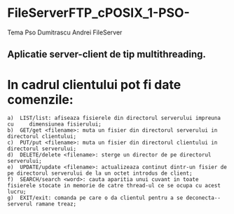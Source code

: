 # FileServerFTP_cPOSIX_1-PSO-
Tema Pso Dumitrascu Andrei FileServer

## Aplicatie server-client de tip multithreading.
#  In cadrul clientului pot fi date comenzile:
    a)  LIST/list: afiseaza fisierele din directorul serverului impreuna cu     dimensiunea fisierului;
    b)  GET/get <filename>: muta un fisier din directorul serverului in directorul clientului;
    c)  PUT/put <filename>: muta un fisier din directorul clientului in directorul serverului;
    d)  DELETE/delete <filename>: sterge un director de pe directorul serverului;
    e)  UPDATE/update <filename>: actualizeaza continut dintr-un fisier de pe directorul serverului de la un octet introdus de client;
    f)  SEARCH/search <word>: cauta aparitia unui cuvant in toate fisierele stocate in memorie de catre thread-ul ce se ocupa cu acest lucru;
    g)  EXIT/exit: comanda pe care o da clientul pentru a se deconecta--serverul ramane treaz;
